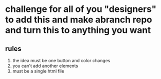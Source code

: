# challenge for all of you "designers" to add this and make abranch repo and turn this to anything you want 
## **rules** 
1. the idea must be one button and color changes
2. you can't add another elements 
3. must be a single html file
